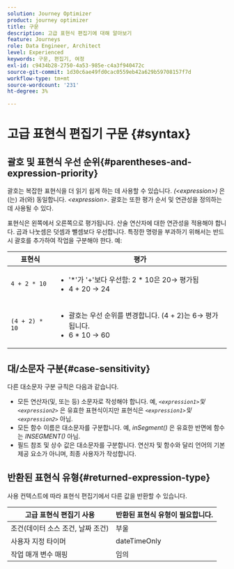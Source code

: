 ```yaml
---
solution: Journey Optimizer
product: journey optimizer
title: 구문
description: 고급 표현식 편집기에 대해 알아보기
feature: Journeys
role: Data Engineer, Architect
level: Experienced
keywords: 구문, 편집기, 여정
exl-id: c9434b28-2750-4a53-985e-c4a3f940472c
source-git-commit: 1d30c6ae49fd0cac0559eb42a629b59708157f7d
workflow-type: tm+mt
source-wordcount: '231'
ht-degree: 3%

---
```


# 고급 표현식 편집기 구문 {#syntax}

## 괄호 및 표현식 우선 순위{#parentheses-and-expression-priority}

괄호는 복잡한 표현식을 더 읽기 쉽게 하는 데 사용할 수 있습니다. _(&lt;expression>)_ 은(는) 과(와) 동일합니다. _&lt;expression>_. 괄호는 또한 평가 순서 및 연관성을 정의하는 데 사용될 수 있다.

표현식은 왼쪽에서 오른쪽으로 평가됩니다. 산술 연산자에 대한 연관성을 적용해야 합니다. 곱과 나눗셈은 덧셈과 뺄셈보다 우선합니다. 특정한 명령을 부과하기 위해서는 반드시 괄호를 추가하여 작업을 구분해야 한다. 예:

<!--```5 + 2 * 10 = 25, and (5 + 2) * 10 = 70```-->

| 표현식 | 평가 |
|--- |--- |
| `4 + 2 * 10` | <ul><li>&#39;*&#39;가 &#39;+&#39;보다 우선함: 2 * 10은 20→ 평가됨</li><li>4 + 20 → 24</li></ul> |
| `(4 + 2) * 10` | <ul><li>괄호는 우선 순위를 변경합니다. (4 + 2)는 6→ 평가됩니다.</li><li> 6 * 10 → 60</li></ul> |

## 대/소문자 구분{#case-sensitivity}

다른 대소문자 구분 규칙은 다음과 같습니다.

* 모든 연산자(및, 또는 등) 소문자로 작성해야 합니다. 예, _`<expression1>`및`<expression2>`_ 은 유효한 표현식이지만 표현식은 _`<expression1>`및`<expression2>`_ 아님.
* 모든 함수 이름은 대소문자를 구분합니다. 예, _inSegment()_ 은 유효한 반면에 함수는 _INSEGMENT()_ 아님.
* 필드 참조 및 상수 값은 대소문자를 구분합니다. 연산자 및 함수와 달리 언어의 기본 제공 요소가 아니며, 최종 사용자가 작성합니다.

## 반환된 표현식 유형{#returned-expression-type}

사용 컨텍스트에 따라 표현식 편집기에서 다른 값을 반환할 수 있습니다.

| 고급 표현식 편집기 사용 | 반환된 표현식 유형이 필요합니다. |
|--- |--- |
| 조건(데이터 소스 조건, 날짜 조건) | 부울 |
| 사용자 지정 타이머 | dateTimeOnly |
| 작업 매개 변수 매핑 | 임의 |
